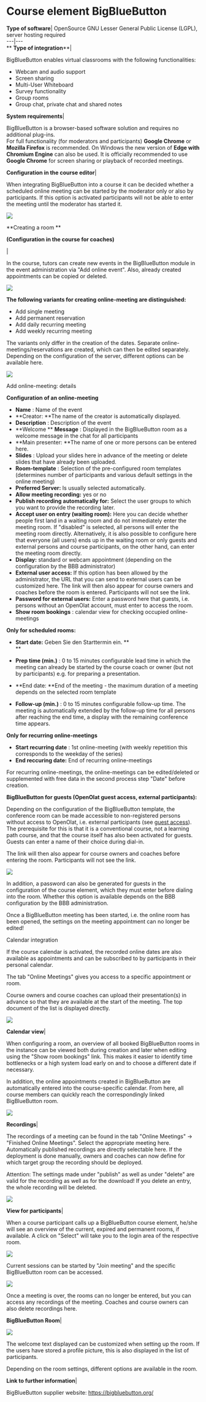 # Course element BigBlueButton

**Type of software**|  OpenSource GNU Lesser General Public License (LGPL),
server hosting required  
---|---  
 ** **Type of integration****|

BigBlueButton enables virtual classrooms with the following functionalities:

  * Webcam and audio support
  * Screen sharing
  * Multi-User Whiteboard
  * Survey functionality
  * Group rooms
  * Group chat, private chat and shared notes

  
 **System requirements**|

BigBlueButton is a browser-based software solution and requires no additional
plug-ins.  
For full functionality (for moderators and participants) **Google Chrome** or
**Mozilla Firefox** is recommended. On Windows the new version of **Edge with
Chromium Engine** can also be used. It is officially recommended to use
**Google Chrome** for screen sharing or playback of recorded meetings.  
  
 **Configuration in the course editor**|

When integrating BigBlueButton into a course it can be decided whether a
scheduled online meeting can be started by the moderator only or also by
participants. If this option is activated participants will not be able to
enter the meeting until the moderator has started it.

![](../assets/image2020-4-14_11-19-9.png)

  
  
  
 **Creating a room  **

 **(Configuration in the course for coaches)**

|

In the course, tutors can create new events in the BigBlueButton module in the
event administration via "Add online event". Also, already created
appointments can be copied or deleted.

![](../assets/image2020-4-14_11-20-49.png)

 **The following variants for creating online-meeting are distinguished:**

  * Add single meeting
  * Add permanent reservation
  * Add daily recurring meeting
  * Add weekly recurring meeting

The variants only differ in the creation of the dates. Separate online-
meetings/reservations are created, which can then be edited separately.
Depending on the configuration of the server, different options can be
available here.

![](../assets/bbb_creating.png)

 Add online-meeting: details

 **Configuration of an online-meeting**

  *  **Name** : Name of the event
  *  **Creator:  **The name of the creator is automatically displayed.
  *  **Description** : Description of the event
  *  **Welcome  ** **Message** : Displayed in the BigBlueButton room as a welcome message in the chat for all participants
  *  **Main presenter:  **The name of one or more persons can be entered here.
  *  **Slides** : Upload your slides here in advance of the meeting or delete slides that have already been uploaded.
  *  **Room-template** : Selection of the pre-configured room templates (determines number of participants and various default settings in the online meeting)
  *  **Preferred Server:**  Is usually selected automatically.
  *  **Allow meeting recording:** yes or no
  *  **Publish recording automatically for:**  Select the user groups to which you want to provide the recording later.
  *  **Accept user on entry (waiting room):** Here you can decide whether people first land in a waiting room and do not immediately enter the meeting room. If "disabled" is selected, all persons will enter the meeting room directly. Alternatively, it is also possible to configure here that everyone (all users) ends up in the waiting room or only guests and external persons and course participants, on the other hand, can enter the meeting room directly.
  *  **Display:** standard or webcam appointment (depending on the configuration by the BBB administrator)
  *  **External user access:** If this option has been allowed by the administrator, the URL that you can send to external users can be customized here. The link will then also appear for course owners and coaches before the room is entered. Participants will not see the link.
  *  **Password for external users:** Enter a password here that guests, i.e. persons without an OpenOlat account, must enter to access the room.
  *  **Show room bookings** : calendar view for checking occupied online-meetings

 **Only for scheduled rooms:**

  *  **Start date:** Geben Sie den Starttermin ein. **  
**

  *  **Prep time (min.)** : 0 to 15 minutes configurable lead time in which the meeting can already be started by the course coach or owner (but not by participants) e.g. for preparing a presentation.
  *  **End date:  **End of the meeting - the maximum duration of a meeting depends on the selected room template
  *  **Follow-up (min.)** : 0 to 15 minutes configurable follow-up time. The meeting is automatically extended by the follow-up time for all persons after reaching the end time, a display with the remaining conference time appears.

 **Only for recurring online-meetings**

  *  **Start recurring date** : 1st online-meeting (with weekly repetition this corresponds to the weekday of the series)
  *  **End reccuring date:** End of recurring online-meetings

For recurring online-meetings, the online-meetings can be edited/deleted or
supplemented with free data in the second process step "Date" before creation.

  

 **BigBlueButton for guests (OpenOlat guest access, external participants):**

Depending on the configuration of the BigBlueButton template, the conference
room can be made accessible to non-registered persons without access to
OpenOlat, i.e. external participants (see [guest access](Guest+access.html)).
The prerequisite for this is that it is a conventional course, not a learning
path course, and that the course itself has also been activated for guests.
Guests can enter a name of their choice during dial-in.

The link will then also appear for course owners and coaches before entering
the room. Participants will not see the link.

![](../assets/bbb_externe2.png)

In addition, a password can also be generated for guests in the configuration
of the course element, which they must enter before dialing into the room.
Whether this option is available depends on the BBB configuration by the BBB
administration.

Once a BigBlueButton meeting has been started, i.e. the online room has been
opened, the settings on the meeting appointment can no longer be edited!

Calendar integration

If the course calendar is activated, the recorded online dates are also
available as appointments and can be subscribed to by participants in their
personal calendar.

The tab "Online Meetings" gives you access to a specific appointment or room.

Course owners and course coaches can upload their presentation(s) in advance
so that they are available at the start of the meeting. The top document of
the list is displayed directly.

![](../assets/BBB_praesentation.png)  
  
 **Calendar view**|

When configuring a room, an overview of all booked BigBlueButton rooms in the
instance can be viewed both during creation and later when editing using the
"Show room bookings" link. This makes it easier to identify time bottlenecks
or a high system load early on and to choose a different date if necessary.

In addition, the online appointments created in BigBlueButton are
automatically entered into the course-specific calendar. From here, all course
members can quickly reach the correspondingly linked BigBlueButton room.

![](../assets/image2020-4-7_14-14-5.png)  
  
 **Recordings**|

The recordings of a meeting can be found in the tab "Online Meetings" →
"Finished Online Meetings". Select the appropriate meeting here. Automatically
published recordings are directly selectable here. If the deployment is done
manually, owners and coaches can now define for which target group the
recording should be deployed.

  

  

Attention: The settings made under "publish" as well as under "delete" are
valid for the recording as well as for the download! If you delete an entry,
the whole recording will be deleted.

  

  

![](../assets/bbb_recordings.png)  
  
 **View for participants**|

When a course participant calls up a BigBlueButton course element, he/she will
see an overview of the current, expired and permanent rooms, if available.  A
click on "Select" will take you to the login area of the respective room.

![](../assets/BBB_Uebersicht.png)

Current sessions can be started by "Join meeting" and the specific
BigBlueButton room can be accessed.

![](../assets/BBB_Meeting_beitreten.png)

Once a meeting is over, the rooms can no longer be entered, but you can access
any recordings of the meeting. Coaches and course owners can also delete
recordings here.  
  
 **BigBlueButton Room**|

 **![](../assets/BBB-Raum.png)**

The welcome text displayed can be customized when setting up the room. If the
users have stored a profile picture, this is also displayed in the list of
participants.

Depending on the room settings, different options are available in the room.  
  
 **Link to further information**|

BigBlueButton supplier website: <https://bigbluebutton.org/>  
  
  

  

  

